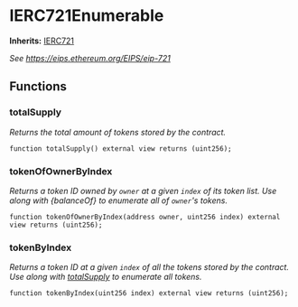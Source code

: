 # IERC721Enumerable
**Inherits:**
[IERC721](/lib/forge-std/src/interfaces/IERC721.sol/interface.IERC721.md)

*See https://eips.ethereum.org/EIPS/eip-721*


## Functions
### totalSupply

*Returns the total amount of tokens stored by the contract.*


```solidity
function totalSupply() external view returns (uint256);
```

### tokenOfOwnerByIndex

*Returns a token ID owned by `owner` at a given `index` of its token list.
Use along with {balanceOf} to enumerate all of ``owner``'s tokens.*


```solidity
function tokenOfOwnerByIndex(address owner, uint256 index) external view returns (uint256);
```

### tokenByIndex

*Returns a token ID at a given `index` of all the tokens stored by the contract.
Use along with [totalSupply](/lib/openzeppelin-contracts/contracts/token/ERC721/extensions/IERC721Enumerable.sol/interface.IERC721Enumerable.md#totalsupply) to enumerate all tokens.*


```solidity
function tokenByIndex(uint256 index) external view returns (uint256);
```

